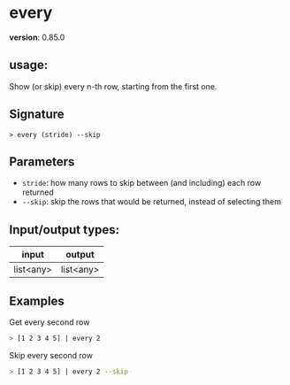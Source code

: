 # every

**version**: 0.85.0

## **usage**:

Show (or skip) every n-th row, starting from the first one.

## Signature

`> every (stride) --skip`

## Parameters

- `stride`: how many rows to skip between (and including) each row returned
- `--skip`: skip the rows that would be returned, instead of selecting them

## Input/output types:

| input       | output      |
| ----------- | ----------- |
| list\<any\> | list\<any\> |

## Examples

Get every second row

```bash
> [1 2 3 4 5] | every 2
```

Skip every second row

```bash
> [1 2 3 4 5] | every 2 --skip
```
